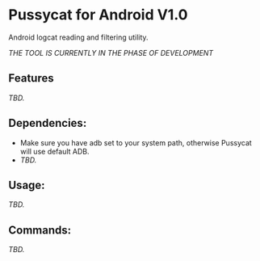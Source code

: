 # Pussycat for Android V1.0

Android logcat reading and filtering utility.

*THE TOOL IS CURRENTLY IN THE PHASE OF DEVELOPMENT*

## Features

*TBD.*

## Dependencies:

- Make sure you have adb set to your system path, otherwise Pussycat will use default ADB. 
- *TBD.*

## Usage:

*TBD.*

## Commands:

*TBD.*